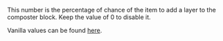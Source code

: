 This number is the percentage of chance of the item to add a layer to the composter block.
Keep the value of 0 to disable it.

Vanilla values can be found [here](https://minecraft.wiki/w/Composter#Composting).